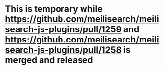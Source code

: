 # This is temporary while https://github.com/meilisearch/meilisearch-js-plugins/pull/1259 and https://github.com/meilisearch/meilisearch-js-plugins/pull/1258 is merged and released
